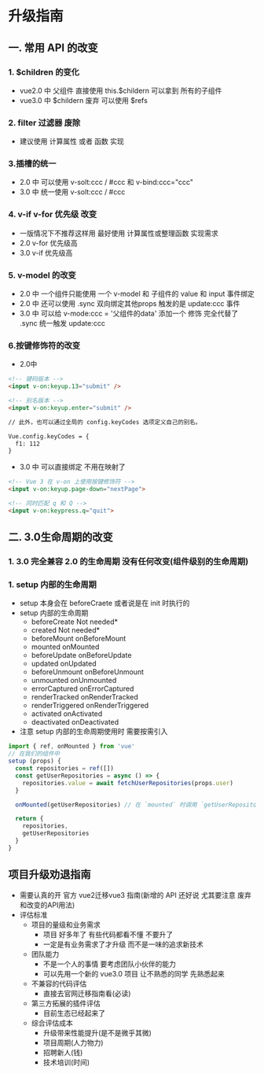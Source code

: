 # 升级指南
## 一. 常用 API 的改变
### 1. $children 的变化
- vue2.0 中 父组件 直接使用 this.$childern 可以拿到 所有的子组件
- vue3.0 中 $childern 废弃  可以使用 $refs

### 2. filter 过滤器 废除
- 建议使用 计算属性 或者 函数 实现

### 3.插槽的统一
- 2.0 中 可以使用  v-solt:ccc / #ccc 和 v-bind:ccc="ccc"
- 3.0 中 统一使用 v-solt:ccc / #ccc 

### 4. v-if v-for 优先级 改变
- 一版情况下不推荐这样用  最好使用 计算属性或整理函数 实现需求
- 2.0 v-for 优先级高
- 3.0 v-if 优先级高

### 5. v-model 的改变
- 2.0 中 一个组件只能使用 一个 v-model 和 子组件的 value 和 input 事件绑定
- 2.0 中 还可以使用 .sync 双向绑定其他props  触发的是 update:ccc 事件
- 3.0 中 可以给 v-mode:ccc = '父组件的data' 添加一个 修饰  完全代替了 .sync 统一触发 update:ccc

### 6.按键修饰符的改变
- 2.0中
```html
<!-- 键码版本 -->
<input v-on:keyup.13="submit" />

<!-- 别名版本 -->
<input v-on:keyup.enter="submit" />

// 此外，也可以通过全局的 config.keyCodes 选项定义自己的别名。

Vue.config.keyCodes = {
  f1: 112
}
```

- 3.0 中 可以直接绑定 不用在映射了
```html
<!-- Vue 3 在 v-on 上使用按键修饰符 -->
<input v-on:keyup.page-down="nextPage">

<!-- 同时匹配 q 和 Q -->
<input v-on:keypress.q="quit">
```

## 二. 3.0生命周期的改变
### 1. 3.0 完全兼容 2.0 的生命周期 没有任何改变(组件级别的生命周期)
### 1. setup 内部的生命周期
- setup 本身会在 beforeCraete 或者说是在  init 时执行的
- setup 内部的生命周期
    - beforeCreate	    Not needed*
    - created	        Not needed*
    - beforeMount	    onBeforeMount
    - mounted	        onMounted
    - beforeUpdate	    onBeforeUpdate
    - updated	        onUpdated
    - beforeUnmount	    onBeforeUnmount
    - unmounted	        onUnmounted
    - errorCaptured	    onErrorCaptured
    - renderTracked	    onRenderTracked
    - renderTriggered	onRenderTriggered
    - activated	        onActivated
    - deactivated	    onDeactivated
- 注意 setup 内部的生命周期使用时 需要按需引入
```js
import { ref, onMounted } from 'vue'
// 在我们的组件中
setup (props) {
  const repositories = ref([])
  const getUserRepositories = async () => {
    repositories.value = await fetchUserRepositories(props.user)
  }

  onMounted(getUserRepositories) // 在 `mounted` 时调用 `getUserRepositories`

  return {
    repositories,
    getUserRepositories
  }
}
```

## 项目升级劝退指南
- 需要认真的开 官方 vue2迁移vue3 指南(新增的 API 还好说 尤其要注意 废弃 和改变的API用法)
- 评估标准
    - 项目的量级和业务需求
        - 项目 好多年了 有些代码都看不懂 不要升了
        - 一定是有业务需求了才升级 而不是一味的追求新技术
    - 团队能力
        - 不是一个人的事情 要考虑团队小伙伴的能力
        - 可以先用一个新的 vue3.0 项目 让不熟悉的同学 先熟悉起来
    - 不兼容的代码评估
        - 直接去官网迁移指南看(必读)
    - 第三方拓展的插件评估
        - 目前生态已经起来了 
    - 综合评估成本
        - 升级带来性能提升(是不是微乎其微)
        - 项目周期(人力物力)
        - 招聘新人(钱)
        - 技术培训(时间)






